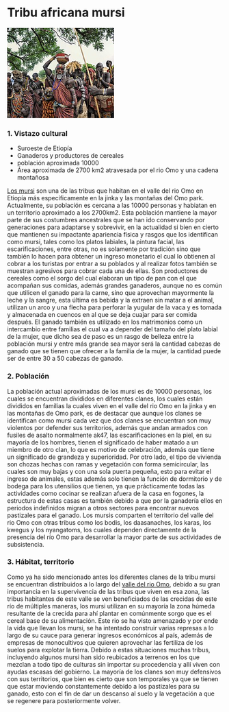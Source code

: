 # Tribu africana mursi 


![indigenas del valle del Omo](250px-Mursi_Tribe,_Ethiopia_(8159768048).jpg)

### 1. **Vistazo cultural**

- Suroeste de Etiopía 
- Ganaderos y productores de cereales 
- población aproximada 10000
- Área aproximada de 2700 km2 atravesada por el rio Omo y una cadena montañosa 

[Los mursi](http://cecut.gob.mx/exposiciones/micros/etiopia/mursi.html) son una de las tribus que habitan en el valle del rio Omo en Etiopía más específicamente en la jinka y las montañas del Omo park. Actualmente, su población es cercana a las 10000 personas y habiatan en un territorio aproximado a los 2700km2.  Esta población mantiene la mayor parte de sus costumbres ancestrales que se han ido conservando por generaciones para adaptarse y sobrevivir, en la actualidad si bien en cierto que mantienen su impactante apariencia física y rasgos que los identifican como mursi, tales como los platos labiales, la pintura facial, las escarificaciones, entre otras, no es solamente por tradición sino que también lo hacen para obtener un ingreso monetario el cual lo obtienen al cobrar a los turistas por entrar a su poblados y al realizar fotos también se muestran agresivos para cobrar cada una de ellas. Son productores de cereales como el sorgo del cual elaboran un tipo de pan con el que acompañan sus comidas, además grandes ganaderos, aunque no es común que utilicen el ganado para la carne, sino que aprovechan mayormente la leche y la sangre, esta última es bebida y la extraen sin matar a el animal, utilizan un arco y una flecha para perforar la yugular de la vaca y es tomada y almacenada en cuencos en al que se deja cuajar para ser comida después. El ganado también es utilizado en los matrimonios como un intercambio entre familias el cual va a depender del tamaño del plato labial de la mujer, que dicho sea de paso es un rasgo de belleza entre la población mursi y entre más grande sea mayor será la cantidad cabezas de ganado que se tienen que ofrecer a la familia de la mujer, la cantidad puede ser de entre 30 a 50 cabezas de ganado. 

### 2. **Población**
  
La población actual aproximadas de los mursi es de 10000 personas, los cuales se encuentran divididos en diferentes clanes, los cuales están divididos en familias la cuales viven en el valle del rio Omo en la jinka y en las montañas de Omo park, es de destacar que aunque los clanes se identifican como mursi cada vez que dos clanes se encuentran son muy violentos por defender sus territorios, además que andan armados con fusiles de asalto normalmente ak47, las escarificaciones en la piel, en su mayoría de los hombres, tienen el significado de haber matado a un miembro de otro clan, lo que es motivo de celebración, además que tiene un significado de grandeza y superioridad. Por otro lado, el tipo de vivienda son chozas hechas con ramas y vegetación con forma semicircular, las cuales son muy bajas y con una sola puerta pequeña, esto para evitar el ingreso de animales, estas además solo tienen la función de dormitorio y de bodega para los utensilios que tienen, ya que prácticamente todas las actividades como cocinar se realizan afuera de la casa en fogones, la estructura de estas casas es también debido a que por la ganadería ellos en periodos indefinidos migran a otros sectores para encontrar nuevos pastizales para el ganado. 
Los mursis comparten el territorio del valle del rio Omo con otras tribus como los bodis, los daasanaches, los karas, los kwegus y los nyangatoms, los cuales dependen directamente de la presencia del río Omo para desarrollar la mayor parte de sus actividades de subsistencia. 

### 3. **Hábitat, territorio**

Como ya ha sido mencionado antes los diferentes clanes de la tribu mursi se encuentran distribuidos a lo largo del [valle del rio Omo](https://www.survival.es/indigenas/valledelomo), debido a su gran importancia en la supervivencia de las tribus que viven en esa zona, las tribus habitantes de este valle se ven beneficiados de las crecidas de este río de múltiples maneras, los mursi utilizan en su mayoría la zona húmeda resultante de la crecida para ahí plantar en comúnmente sorgo que es el cereal base de su alimentación. Este rio se ha visto amenazado y por ende la vida que llevan los mursi, se ha intentado construir varias represas a lo largo de su cauce para generar ingresos económicos al país, además de empresas de monocultivos que quieren aprovechar las fertiliza de los suelos para explotar la tierra.  Debido a estas situaciones muchas tribus, incluyendo algunos mursi han sido reubicados a terrenos en los que mezclan a todo tipo de culturas sin importar su procedencia y allí viven con ayudas escasas del gobierno.
La mayoría de los clanes son muy defensivos con sus territorios, que bien es cierto que son temporales ya que se tienen que estar moviendo constantemente debido a los pastizales para su ganado, esto con el fin de dar un descanso al suelo y la vegetación a que se regenere para posteriormente volver.

